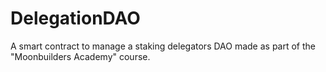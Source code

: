 # DelegationDAO
A smart contract to manage a staking delegators DAO made as part of the "Moonbuilders Academy" course.

